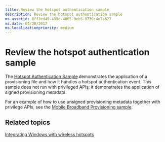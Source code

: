 ```yaml
---
title: Review the hotspot authentication sample
description: Review the hotspot authentication sample
ms.assetid: 8ff2ed49-489e-4865-9eb5-0739c4e7a627
ms.date: 04/20/2017
ms.localizationpriority: medium
---
```


# Review the hotspot authentication sample


The [Hotspot Authentication Sample](http://go.microsoft.com/fwlink/p/?linkid=313215) demonstrates the application of a provisioning file and how it handles a hotspot authentication event. This sample does not run with privileged APIs; it demonstrates the application of signed provisioning metadata.

For an example of how to use unsigned provisioning metadata together with privilege APIs, see the [Mobile Broadband Provisioning sample](http://go.microsoft.com/fwlink/p/?linkid=256401).

## <span id="related_topics"></span>Related topics


[Integrating Windows with wireless hotspots](integrating-windows-with-wireless-hotspots.md)

 

 






